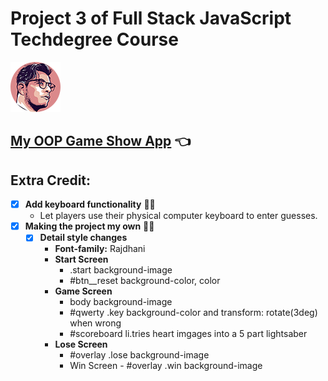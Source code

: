 # Project 3 of Full Stack JavaScript Techdegree Course

![This is an illustration of Misael Ruiz](images/misa-avatar.png)

## [My OOP Game Show App](https://misaruiz.github.io/04-oop-game-show-app/) :point_left:

## Extra Credit:

- [x] **Add keyboard functionality** :technologist:
  - Let players use their physical computer keyboard to enter guesses.
- [x] **Making the project my own** :artist:
  - [x] **Detail style changes**
    - **Font-family:** Rajdhani
    - **Start Screen**
      - .start background-image
      - #btn\_\_reset background-color, color
    - **Game Screen**
      - body background-image
      - #qwerty .key background-color and transform: rotate(3deg) when wrong
      - #scoreboard li.tries heart imgages into a 5 part lightsaber
    - **Lose Screen**
      - #overlay .lose background-image
      - Win Screen - #overlay .win background-image
